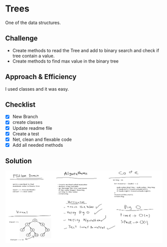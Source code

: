 # Trees
One of the data structures.
## Challenge
- Create methods to read the Tree and add to binary search and check if tree contain a value.
- Create methods to find max value in the binary tree

## Approach & Efficiency
I used classes and it was easy.
## Checklist
- [x] New Branch
- [x] create classes
- [x] Update readme file
- [x] Create a test
- [x] Net, clean and flexable code
- [x] Add all needed methods

## Solution

![max](../../assets/findMax.png)